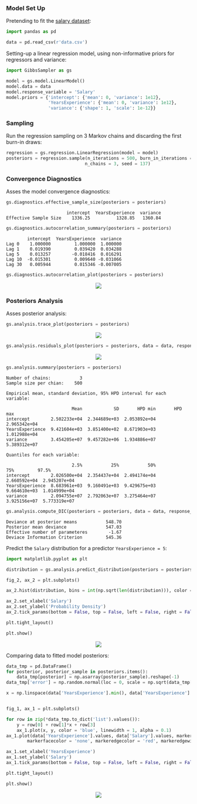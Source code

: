 ### Model Set Up

Pretending to fit the [salary dataset](https://github.com/AndreaBlengino/GibbsSampler/blob/master/examples/salary/data.csv):

```python
import pandas as pd

data = pd.read_csv(r'data.csv')
```

Setting-up a linear regression model, using non-informative priors for
regressors and variance:

```python
import GibbsSampler as gs

model = gs.model.LinearModel()
model.data = data
model.response_variable = 'Salary'
model.priors = {'intercept': {'mean': 0, 'variance': 1e12},
                'YearsExperience': {'mean': 0, 'variance': 1e12},
                'variance': {'shape': 1, 'scale': 1e-12}}
```

### Sampling

Run the regression sampling on 3 Markov chains and discarding the first 
burn-in draws:

```python
regression = gs.regression.LinearRegression(model = model)
posteriors = regression.sample(n_iterations = 500, burn_in_iterations = 50, 
                              n_chains = 3, seed = 137)
```

### Convergence Diagnostics

Asses the model convergence diagnostics:

```python
gs.diagnostics.effective_sample_size(posteriors = posteriors)
```
```
                       intercept  YearsExperience  variance
Effective Sample Size    1336.25          1328.85   1360.84
```

```python
gs.diagnostics.autocorrelation_summary(posteriors = posteriors)
```
```
        intercept  YearsExperience  variance
Lag 0    1.000000         1.000000  1.000000
Lag 1    0.019390         0.039420  0.034288
Lag 5    0.013257        -0.018416  0.016291
Lag 10  -0.015301         0.009640 -0.031066
Lag 30   0.005944         0.015346 -0.007005
```

```python
gs.diagnostics.autocorrelation_plot(posteriors = posteriors)
```

<p align="center">
    <img src="images/autocorrelation_plot.png">
</p>

### Posteriors Analysis

Asses posterior analysis:

```python
gs.analysis.trace_plot(posteriors = posteriors)
```

<p align="center">
    <img src="images/trace_plot.png">
</p>

```python
gs.analysis.residuals_plot(posteriors = posteriors, data = data, response_variable = 'y')
```

<p align="center">
    <img src="images/residuals_plot.png">
</p>

```python
gs.analysis.summary(posteriors = posteriors)
```
```
Number of chains:           3
Sample size per chian:    500

Empirical mean, standard deviation, 95% HPD interval for each variable:

                         Mean            SD       HPD min       HPD max
intercept        2.502233e+04  2.344689e+03  2.053892e+04  2.965342e+04
YearsExperience  9.421604e+03  3.851400e+02  8.671903e+03  1.012988e+04
variance         3.454205e+07  9.457282e+06  1.934886e+07  5.389312e+07

Quantiles for each variable:

                         2.5%           25%           50%           75%         97.5%
intercept        2.026500e+04  2.354437e+04  2.494174e+04  2.660592e+04  2.945207e+04
YearsExperience  8.683961e+03  9.160491e+03  9.429675e+03  9.664610e+03  1.014999e+04
variance         2.094755e+07  2.792063e+07  3.275464e+07  3.925156e+07  5.773319e+07
```

```python
gs.analysis.compute_DIC(posteriors = posteriors, data = data, response_variable = 'y')
```
```
Deviance at posterior means           548.70
Posterior mean deviance               547.03
Effective number of parameteres        -1.67
Deviace Information Criterion         545.36
```

Predict the `Salary` distribution for a predictor `YearsExperience = 5`:

```python
import matplotlib.pyplot as plt

distribution = gs.analysis.predict_distribution(posteriors = posteriors, predictors = {'YearsExperience': 5})

fig_2, ax_2 = plt.subplots()

ax_2.hist(distribution, bins = int(np.sqrt(len(distribution))), color = 'blue', alpha = 0.5, density = True)

ax_2.set_xlabel('Salary')
ax_2.set_ylabel('Probability Density')
ax_2.tick_params(bottom = False, top = False, left = False, right = False)

plt.tight_layout()

plt.show()
```

<p align="center">
    <img src="images/predict_distribution.png">
</p>

Comparing data to fitted model posteriors:

```python
data_tmp = pd.DataFrame()
for posterior, posterior_sample in posteriors.items():
    data_tmp[posterior] = np.asarray(posterior_sample).reshape(-1)
data_tmp['error'] = np.random.normal(loc = 0, scale = np.sqrt(data_tmp['variance']), size = len(data_tmp))

x = np.linspace(data['YearsExperience'].min(), data['YearsExperience'].max(), 50)


fig_1, ax_1 = plt.subplots()

for row in zip(*data_tmp.to_dict('list').values()):
    y = row[0] + row[1]*x + row[3]
    ax_1.plot(x, y, color = 'blue', linewidth = 1, alpha = 0.1)
ax_1.plot(data['YearsExperience'].values, data['Salary'].values, marker = 'o', linestyle = '',
        markerfacecolor = 'none', markeredgecolor = 'red', markeredgewidth = 1.2)

ax_1.set_xlabel('YearsExperience')
ax_1.set_ylabel('Salary')
ax_1.tick_params(bottom = False, top = False, left = False, right = False)

plt.tight_layout()

plt.show()
```

<p align="center">
    <img src="images/data_vs_model.png">
</p>
